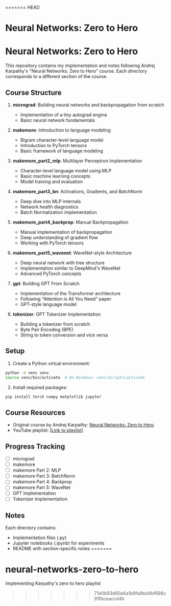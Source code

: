 <<<<<<< HEAD
# Neural Networks: Zero to Hero 
# Neural Networks: Zero to Hero

This repository contains my implementation and notes following Andrej Karpathy's "Neural Networks: Zero to Hero" course. Each directory corresponds to a different section of the course.

## Course Structure

1. **micrograd**: Building neural networks and backpropagation from scratch
   - Implementation of a tiny autograd engine
   - Basic neural network fundamentals

2. **makemore**: Introduction to language modeling
   - Bigram character-level language model
   - Introduction to PyTorch tensors
   - Basic framework of language modeling

3. **makemore_part2_mlp**: Multilayer Perceptron Implementation
   - Character-level language model using MLP
   - Basic machine learning concepts
   - Model training and evaluation

4. **makemore_part3_bn**: Activations, Gradients, and BatchNorm
   - Deep dive into MLP internals
   - Network health diagnostics
   - Batch Normalization implementation

5. **makemore_part4_backprop**: Manual Backpropagation
   - Manual implementation of backpropagation
   - Deep understanding of gradient flow
   - Working with PyTorch tensors

6. **makemore_part5_wavenet**: WaveNet-style Architecture
   - Deep neural network with tree structure
   - Implementation similar to DeepMind's WaveNet
   - Advanced PyTorch concepts

7. **gpt**: Building GPT From Scratch
   - Implementation of the Transformer architecture
   - Following "Attention is All You Need" paper
   - GPT-style language model

8. **tokenizer**: GPT Tokenizer Implementation
   - Building a tokenizer from scratch
   - Byte Pair Encoding (BPE)
   - String to token conversion and vice versa

## Setup

1. Create a Python virtual environment:
```bash
python -m venv venv
source venv/bin/activate  # On Windows: venv\Scripts\activate
```

2. Install required packages:
```bash
pip install torch numpy matplotlib jupyter
```

## Course Resources

- Original course by Andrej Karpathy: [Neural Networks: Zero to Hero](https://karpathy.ai/zero-to-hero.html)
- YouTube playlist: [[Link to playlist](https://www.youtube.com/playlist?list=PLAqhIrjkxbuWI23v9cThsA9GvCAUhRvKZ)]

## Progress Tracking

- [ ] micrograd
- [ ] makemore
- [ ] makemore Part 2: MLP
- [ ] makemore Part 3: BatchNorm
- [ ] makemore Part 4: Backprop
- [ ] makemore Part 5: WaveNet
- [ ] GPT Implementation
- [ ] Tokenizer Implementation

## Notes

Each directory contains:
- Implementation files (.py)
- Jupyter notebooks (.ipynb) for experiments
- README with section-specific notes
=======
# neural-networks-zero-to-hero
Implementing Karpathy's zero to hero playlist
>>>>>>> 71e0b93d60a6a1b9fa9bd4bf698c91fbceaccd4b
